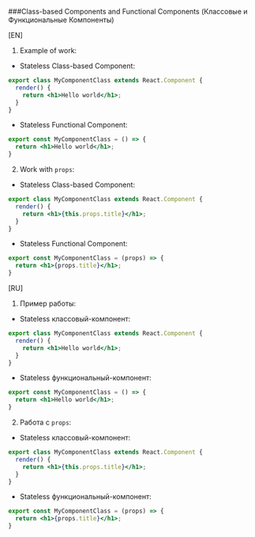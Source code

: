 ###Class-based Components and Functional Components (Классовые и Функциональные Компоненты)

[EN] 

1. Example of work:

* Stateless Class-based Component:

```jsx
export class MyComponentClass extends React.Component {
  render() {
    return <h1>Hello world</h1>;
  }
}
```

* Stateless Functional Component: 

```jsx
export const MyComponentClass = () => {
  return <h1>Hello world</h1>;
}
```

2. Work with `props`:

* Stateless Class-based Component:

```jsx
export class MyComponentClass extends React.Component {
  render() {
    return <h1>{this.props.title}</h1>;
  }
}
```

* Stateless Functional Component: 

```jsx
export const MyComponentClass = (props) => {
  return <h1>{props.title}</h1>;
}
```

[RU]

1. Пример работы:

* Stateless классовый-компонент:

```jsx
export class MyComponentClass extends React.Component {
  render() {
    return <h1>Hello world</h1>;
  }
}
```

* Stateless функциональный-компонент: 

```jsx
export const MyComponentClass = () => {
  return <h1>Hello world</h1>;
}
```

2. Работа с `props`:

* Stateless классовый-компонент:

```jsx
export class MyComponentClass extends React.Component {
  render() {
    return <h1>{this.props.title}</h1>;
  }
}
```

* Stateless  функциональный-компонент: 

```jsx
export const MyComponentClass = (props) => {
  return <h1>{props.title}</h1>;
}
```